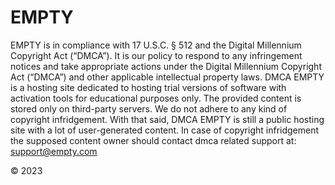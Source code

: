 # EMPTY
EMPTY is in compliance with 17 U.S.C. § 512 and the Digital Millennium Copyright Act (“DMCA”). It is our policy to respond to any infringement notices and take appropriate actions under the Digital Millennium Copyright Act (“DMCA”) and other applicable intellectual property laws. DMCA EMPTY is a hosting site dedicated to hosting trial versions of software with activation tools for educational purposes only. The provided content is stored only on third-party servers. We do not adhere to any kind of copyright infridgement. With that said, DMCA EMPTY is still a public hosting site with a lot of user-generated content. In case of copyright infridgement the supposed content owner should contact dmca related support at: support@empty.com

©️ 2023
